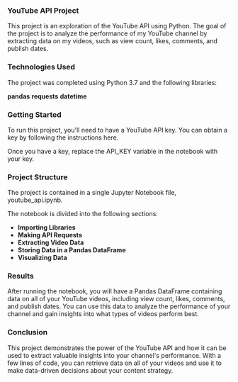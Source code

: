 ### YouTube API Project

This project is an exploration of the YouTube API using Python. The goal of the project is to analyze the performance of my YouTube channel by extracting data on my videos, such as view count, likes, comments, and publish dates.

### Technologies Used
The project was completed using Python 3.7 and the following libraries:

**pandas**
**requests**
**datetime**

### Getting Started
To run this project, you'll need to have a YouTube API key. You can obtain a key by following the instructions here.

Once you have a key, replace the API_KEY variable in the notebook with your key.

### Project Structure
The project is contained in a single Jupyter Notebook file, youtube_api.ipynb.

The notebook is divided into the following sections:

* **Importing Libraries**
* **Making API Requests**
* **Extracting Video Data**
* **Storing Data in a Pandas DataFrame**
* **Visualizing Data**

### Results
After running the notebook, you will have a Pandas DataFrame containing data on all of your YouTube videos, including view count, likes, comments, and publish dates. You can use this data to analyze the performance of your channel and gain insights into what types of videos perform best.

### Conclusion
This project demonstrates the power of the YouTube API and how it can be used to extract valuable insights into your channel's performance. With a few lines of code, you can retrieve data on all of your videos and use it to make data-driven decisions about your content strategy.